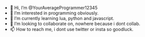 - 👋 Hi, I’m @YourAverageProgrammer12345
- 👀 I’m interested in programming obviously.
- 🌱 I’m currently learning lua, python and javascript.
- 💞️ I’m looking to collaborate on, nowhere because i dont collab.
- 📫 How to reach me, i dont use twitter or insta so goodluck.

<!---
YourAverageProgrammer12345/YourAverageProgrammer12345 is a ✨ special ✨ repository because its `README.md` (this file) appears on your GitHub profile.
You can click the Preview link to take a look at your changes.
--->
